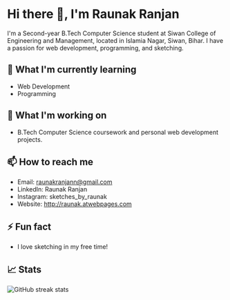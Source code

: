 # Hi there 👋, I'm Raunak Ranjan

I'm a Second-year B.Tech Computer Science student at Siwan College of Engineering and Management, located in Islamia Nagar, Siwan, Bihar. I have a passion for web development, programming, and sketching.

## 🌱 What I'm currently learning

- Web Development
- Programming

## 🔭 What I'm working on

- B.Tech Computer Science coursework and personal web development projects.

## 📫 How to reach me

- Email: raunakranjann@gmail.com
- LinkedIn: Raunak Ranjan
- Instagram: sketches_by_raunak
- Website: http://raunak.atwebpages.com
## ⚡ Fun fact

- I love sketching in my free time!

## 📈 Stats

![GitHub streak stats](https://streak-stats.demolab.com/?user=raunakranjann)  


